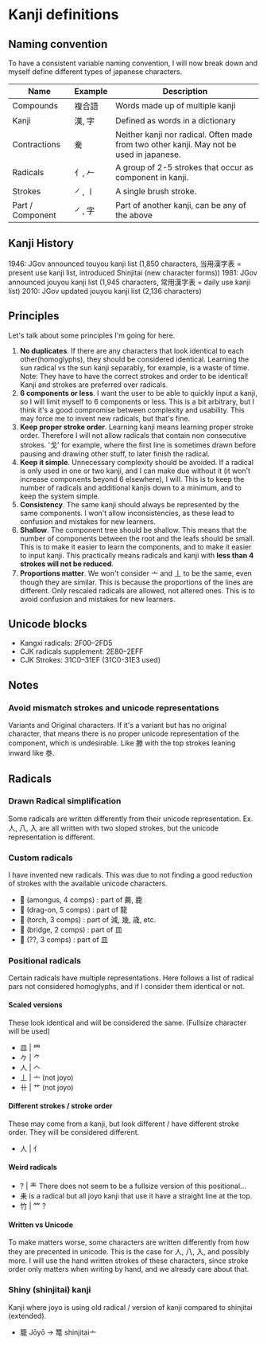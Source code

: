 # Kanji definitions

## Naming convention

To have a consistent variable naming convention, I will now break down and myself define different types of japanese characters.

| Name | Example | Description |
| --- | --- | ----------- |
| Compounds | 複合語 | Words made up of multiple kanji
| Kanji | 漢, 字 | Defined as words in a dictionary
| Contractions | 駦 | Neither kanji nor radical. Often made from two other kanji. May not be used in japanese.
| Radicals | 亻, 𠂉 | A group of 2-5 strokes that occur as component in kanji.
| Strokes | ㇒, ㇑ | A single brush stroke.
| Part / Component | ㇒, 字 | Part of another kanji, can be any of the above

## Kanji History

1946: JGov announced touyou kanji list (1,850 characters, 当用漢字表 = present use kanji list, introduced Shinjitai (new character forms))
1981: JGov announced jouyou kanji list (1,945 characters, 常用漢字表 = daily use kanji list)
2010: JGov updated   jouyou kanji list (2,136 characters)

## Principles

Let's talk about some principles I'm going for here.

1. **No duplicates**. If there are any characters that look identical to each other(homoglyphs),  they should be considered identical. Learning the sun radical vs the sun kanji separably, for example, is a waste of time. Note: They have to have the correct strokes and order to be identical! Kanji and strokes are preferred over radicals.
2. **6 components or less**. I want the user to be able to quickly input a kanji, so I will limit myself to 6 components or less. This is a bit arbitrary, but I think it's a good compromise between complexity and usability. This may force me to invent new radicals, but that's fine.
3. **Keep proper stroke order**. Learning kanji means learning proper stroke order. Therefore I will not allow radicals that contain non consecutive strokes. '戈' for example, where the first line is sometimes drawn before pausing and drawing other stuff, to later finish the radical.
4. **Keep it simple**. Unnecessary complexity should be avoided. If a radical is only used in one or two kanji, and I can make due without it (it won't increase components beyond 6 elsewhere), I will. This is to keep the number of radicals and additional kanjis down to a minimum, and to keep the system simple.
5. **Consistency**. The same kanji should always be represented by the same components. I won't allow inconsistencies, as these lead to confusion and mistakes for new learners.
6. **Shallow**. The component tree should be shallow. This means that the number of components between the root and the leafs should be small. This is to make it easier to learn the components, and to make it easier to input kanji. This practically means radicals and kanji with **less than 4 strokes will not be reduced**.
7. **Proportions matter**. We won't consider ⼇ and 丄 to be the same, even though they are similar. This is because the proportions of the lines are different. Only rescaled radicals are allowed, not altered ones. This is to avoid confusion and mistakes for new learners.

## Unicode blocks

* Kangxi radicals: 2F00–2FD5
* CJK radicals supplement: 2E80–2EFF
* CJK Strokes: 31C0–31EF (31C0-31E3 used)

## Notes

### Avoid mismatch strokes and unicode representations

Variants and Original characters. If it's a variant but has no original character, that means there is no proper unicode representation of the component, which is undesirable. Like 滕 with the top strokes leaning inward like 𣳾.

## Radicals

### Drawn Radical simplification

Some radicals are written differently from their unicode representation. Ex. 人, 八, 入 are all written with two sloped strokes, but the unicode representation is different.

### Custom radicals

I have invented new radicals. This was due to not finding a good reduction of strokes with the available unicode characters.

* ⿖ (amongus,  4 comps) : part of  薦,  鹿
* ⿗ (drag-on,  5 comps) : part of 龍
* ⿘ (torch,       3 comps) : part of 減, 幾, 歳, etc.
* ⿙ (bridge,     2 comps) : part of 皿
* ⿚ (??, 3 comps) : part of 皿

### Positional radicals

Certain radicals have multiple representations. Here follows a list of radical pars not considered homoglyphs, and if I consider them identical or not.

#### Scaled versions

These look identical and will be considered the same. (Fullsize character will be used)

* 皿 | ⺲
* 𠂊 | ⺈
* 人 | 𠆢
* 丄 | ⼇ (not joyo)
* 卄 | 艹 (not joyo)

#### Different strokes / stroke order

These may come from a kanji, but look different / have different stroke order. They will be considered different.

* 人 | ⺅

#### Weird radicals

* ?   | 龶  There does not seem to be a fullsize version of this positional...
* 耒  is a radical but all joyo kanji that use it have a straight line at the top.
* 竹 | 𥫗 ?

#### Written vs Unicode

To make matters worse, some characters are written differently from how they are precented in unicode. This is the case for 人, 八, 入, and possibly more. I will use the hand written strokes of these characters, since stroke order only matters when writing by hand, and we already care about that.

### Shiny (shinjitai) kanji

Kanji where joyo is using old radical / version of kanji compared to shinjitai (extended).

* 籠 Jōyō -> 篭 shinjitai亠 
